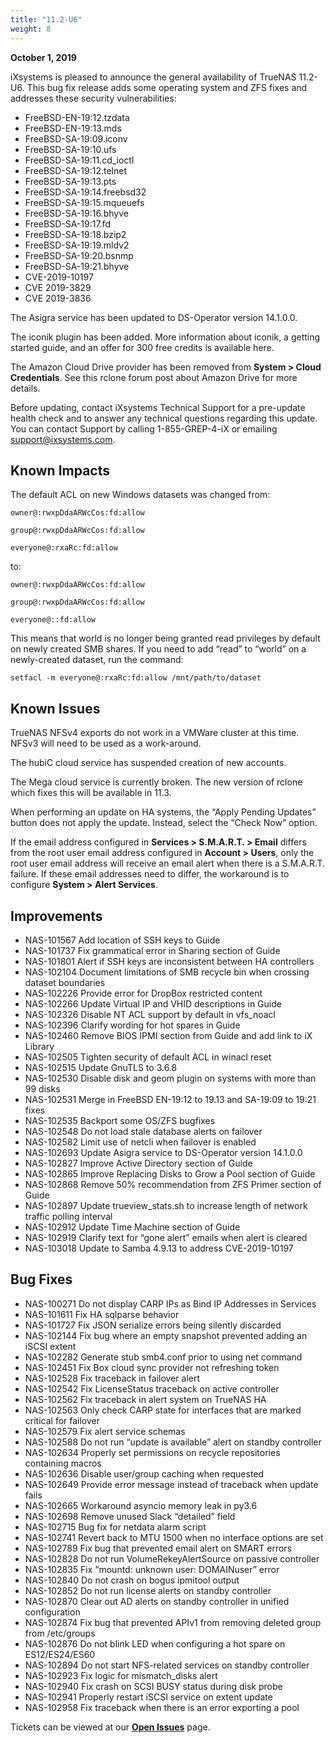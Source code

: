 ```yaml
---
title: "11.2-U6"
weight: 8
---
```


**October 1, 2019**

iXsystems is pleased to announce the general availability of TrueNAS 11.2-U6. This bug fix release adds some operating system and ZFS fixes and addresses these security vulnerabilities:

+ FreeBSD-EN-19:12.tzdata
+ FreeBSD-EN-19:13.mds
+ FreeBSD-SA-19:09.iconv
+ FreeBSD-SA-19:10.ufs
+ FreeBSD-SA-19:11.cd_ioctl
+ FreeBSD-SA-19:12.telnet
+ FreeBSD-SA-19:13.pts
+ FreeBSD-SA-19:14.freebsd32
+ FreeBSD-SA-19:15.mqueuefs
+ FreeBSD-SA-19:16.bhyve
+ FreeBSD-SA-19:17.fd
+ FreeBSD-SA-19:18.bzip2
+ FreeBSD-SA-19:19.mldv2
+ FreeBSD-SA-19:20.bsnmp
+ FreeBSD-SA-19:21.bhyve
+ CVE-2019-10197
+ CVE 2019-3829
+ CVE 2019-3836

The Asigra service has been updated to DS-Operator version 14.1.0.0.

The iconik plugin has been added. More information about iconik, a getting started guide, and an offer for 300 free credits is available here.

The Amazon Cloud Drive provider has been removed from **System > Cloud Credentials**. See this rclone forum post about Amazon Drive for more details.

Before updating, contact iXsystems Technical Support for a pre-update health check and to answer any technical questions regarding this update. You can contact Support by calling 1-855-GREP-4-iX or emailing support@ixsystems.com.

## Known Impacts

The default ACL on new Windows datasets was changed from:

`owner@:rwxpDdaARWcCos:fd:allow`

`group@:rwxpDdaARWcCos:fd:allow`

`everyone@:rxaRc:fd:allow`

to:

`owner@:rwxpDdaARWcCos:fd:allow`

`group@:rwxpDdaARWcCos:fd:allow`

`everyone@::fd:allow`

This means that world is no longer being granted read privileges by default on newly created SMB shares. If you need to add “read” to “world” on a newly-created dataset, run the command:

`setfacl -m everyone@:rxaRc:fd:allow /mnt/path/to/dataset`

## Known Issues

TrueNAS NFSv4 exports do not work in a VMWare cluster at this time. NFSv3 will need to be used as a work-around.

The hubiC cloud service has suspended creation of new accounts.

The Mega cloud service is currently broken. The new version of rclone which fixes this will be available in 11.3.

When performing an update on HA systems, the “Apply Pending Updates” button does not apply the update. Instead, select the “Check Now” option.

If the email address configured in **Services > S.M.A.R.T. > Email** differs from the root user email address configured in **Account > Users**, only the root user email address will receive an email alert when there is a S.M.A.R.T. failure. If these email addresses need to differ, the workaround is to configure **System > Alert Services**.

## Improvements

+ NAS-101567 Add location of SSH keys to Guide
+ NAS-101737 Fix grammatical error in Sharing section of Guide
+ NAS-101801 Alert if SSH keys are inconsistent between HA controllers
+ NAS-102104 Document limitations of SMB recycle bin when crossing dataset boundaries
+ NAS-102226 Provide error for DropBox restricted content
+ NAS-102266 Update Virtual IP and VHID descriptions in Guide
+ NAS-102326 Disable NT ACL support by default in vfs_noacl
+ NAS-102396 Clarify wording for hot spares in Guide
+ NAS-102460 Remove BIOS IPMI section from Guide and add link to iX Library
+ NAS-102505 Tighten security of default ACL in winacl reset
+ NAS-102515 Update GnuTLS to 3.6.8
+ NAS-102530 Disable disk and geom plugin on systems with more than 99 disks
+ NAS-102531 Merge in FreeBSD EN-19:12 to 19.13 and SA-19:09 to 19:21 fixes
+ NAS-102535 Backport some OS/ZFS bugfixes
+ NAS-102548 Do not load stale database alerts on failover
+ NAS-102582 Limit use of netcli when failover is enabled
+ NAS-102693 Update Asigra service to DS-Operator version 14.1.0.0
+ NAS-102827 Improve Active Directory section of Guide
+ NAS-102865 Improve Replacing Disks to Grow a Pool section of Guide
+ NAS-102868 Remove 50% recommendation from ZFS Primer section of Guide
+ NAS-102897 Update trueview_stats.sh to increase length of network traffic polling interval
+ NAS-102912 Update Time Machine section of Guide
+ NAS-102919 Clarify text for “gone alert” emails when alert is cleared
+ NAS-103018 Update to Samba 4.9.13 to address CVE-2019-10197

## Bug Fixes

+ NAS-100271 Do not display CARP IPs as Bind IP Addresses in Services
+ NAS-101611 Fix HA sqlparse behavior
+ NAS-101727 Fix JSON serialize errors being silently discarded
+ NAS-102144 Fix bug where an empty snapshot prevented adding an iSCSI extent
+ NAS-102282 Generate stub smb4.conf prior to using net command
+ NAS-102451 Fix Box cloud sync provider not refreshing token
+ NAS-102528 Fix traceback in failover alert
+ NAS-102542 Fix LicenseStatus traceback on active controller
+ NAS-102562 Fix traceback in alert system on TrueNAS HA
+ NAS-102563 Only check CARP state for interfaces that are marked critical for failover
+ NAS-102579 Fix alert service schemas
+ NAS-102588 Do not run “update is available” alert on standby controller
+ NAS-102634 Properly set permissions on recycle repositories containing macros
+ NAS-102636 Disable user/group caching when requested
+ NAS-102649 Provide error message instead of traceback when update fails
+ NAS-102665 Workaround asyncio memory leak in py3.6
+ NAS-102698 Remove unused Slack “detailed” field
+ NAS-102715 Bug fix for netdata alarm script
+ NAS-102741 Revert back to MTU 1500 when no interface options are set
+ NAS-102789 Fix bug that prevented email alert on SMART errors
+ NAS-102828 Do not run VolumeRekeyAlertSource on passive controller
+ NAS-102835 Fix “mountd: unknown user: DOMAINuser” error
+ NAS-102840 Do not crash on bogus ipmitool output
+ NAS-102852 Do not run license alerts on standby controller
+ NAS-102870 Clear out AD alerts on standby controller in unified configuration
+ NAS-102874 Fix bug that prevented APIv1 from removing deleted group from /etc/groups
+ NAS-102876 Do not blink LED when configuring a hot spare on ES12/ES24/ES60
+ NAS-102894 Do not start NFS-related services on standby controller
+ NAS-102923 Fix logic for mismatch_disks alert
+ NAS-102940 Fix crash on SCSI BUSY status during disk probe
+ NAS-102941 Properly restart iSCSI service on extent update
+ NAS-102958 Fix traceback when there is an error exporting a pool

Tickets can be viewed at our [**Open Issues**](https://jira.ixsystems.com/projects/NAS/issues/) page.
